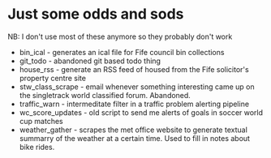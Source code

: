 Just some odds and sods
=======================

NB: I don't use most of these anymore so they probably don't work

* bin_ical - generates an ical file for Fife council bin collections
* git_todo - abandoned git based todo thing
* house_rss - generate an RSS feed of housed from the Fife solicitor's property centre site
* stw_class_scrape - email whenever something interesting came up on the singletrack world classified forum. Abandoned.
* traffic_warn - intermeditate filter in a traffic problem alerting pipeline
* wc_score_updates - old script to send me alerts of goals in soccer world cup matches
* weather_gather - scrapes the met office website to generate textual summarry of the weather at a certain time. Used to fill in notes about bike rides.
